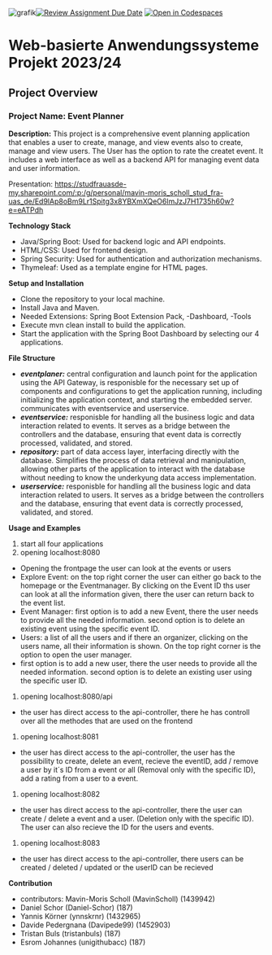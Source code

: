 ![grafik](https://github.com/Web-based-Application-Systems-FRA-UAS/webappproject23-24-devteam/assets/126953115/48a1b3b5-82f2-4fe7-a0ff-08ba8bd95dd6)[![Review Assignment Due Date](https://classroom.github.com/assets/deadline-readme-button-24ddc0f5d75046c5622901739e7c5dd533143b0c8e959d652212380cedb1ea36.svg)](https://classroom.github.com/a/-yaTGY9V)
[![Open in Codespaces](https://classroom.github.com/assets/launch-codespace-7f7980b617ed060a017424585567c406b6ee15c891e84e1186181d67ecf80aa0.svg)](https://classroom.github.com/open-in-codespaces?assignment_repo_id=13201784)
# Web-basierte Anwendungssysteme Projekt 2023/24​

## Project Overview
### Project Name: Event Planner
**Description:** This project is a comprehensive event planning application that enables a user to create, manage, and view events also to create, manage and view users. The User has the option to rate the createt event. It includes a web interface as well as a backend API for managing event data and user information.

Presentation: https://studfrauasde-my.sharepoint.com/:p:/g/personal/mavin-moris_scholl_stud_fra-uas_de/Ed9lAp8oBm9Lr1Spitg3x8YBXmXQeO6lmJzJ7H1735h60w?e=eATPdh

**Technology Stack**
+ Java/Spring Boot: Used for backend logic and API endpoints.
+ HTML/CSS: Used for frontend design.
+ Spring Security: Used for authentication and authorization mechanisms.
+ Thymeleaf: Used as a template engine for HTML pages.


**Setup and Installation**
+ Clone the repository to your local machine.
+ Install Java and Maven.
+ Needed Extensions: Spring Boot Extension Pack, -Dashboard, -Tools 
+ Execute mvn clean install to build the application.
+ Start the application with the Spring Boot Dashboard by selecting our 4 applications.


**File Structure**
* ***eventplaner:*** central configuration and launch point for the application using the API Gateway, is responisble for the necessary set up of components and configurations to get the application running, including initializing the application context, and starting the embedded server. communicates with eventservice and userservice.
* ***eventservice:*** responisble for handling all the business logic and data interaction related to events. It serves as a bridge between the controllers and the database, ensuring that event data is correctly processed, validated, and stored.
* ***repository:*** part of data access layer, interfacing directly with the database. Simplifies the process of data retrieval and manipulation, allowing other parts of the application to interact with the database without needing to know the underkyung data access implementation. 
* ***userservice:*** responisble for handling all the business logic and data interaction related to users. It serves as a bridge between the controllers and the database, ensuring that event data is correctly processed, validated, and stored. 


**Usage and Examples**
1. start all four applications
1. opening localhost:8080
+ Opening the frontpage the user can look at the events or users
+ Explore Event: on the top right corner the user can either go back to the homepage or the Eventmanager. By clicking on the Event ID ths user can look at all the information given, there the user can return back to the event list.
+ Event Manager: first option is to add a new Event, there the user needs to provide all the needed information. second option is to delete an existing event using the specific event ID.
+ Users: a list of all the users and if there an organizer, clicking on the users name, all their information is shown. On the top right corner is the option to open the user manager.
+ first option is to add a new user, there the user needs to provide all the needed information. second option is to delete an existing user using the specific user ID.
1. opening localhost:8080/api
+ the user has direct access to the api-controller, there he has controll over all the methodes that are used on the frontend
1. opening localhost:8081
+ the user has direct access to the api-controller, the user has the possibility to create, delete an event, recieve the eventID, add / remove a user by it´s ID from a event or all (Removal only with the specific ID), add a rating from a user to a event.
1. opening localhost:8082
+ the user has direct access to the api-controller, there the user can create / delete a event and a user. (Deletion only with the specific ID). The user can also recieve the ID for the users and events.
1. opening localhost:8083
+ the user has direct access to the api-controller, there users can be created / deleted / updated or the userID can be recieved


**Contribution**
+ contributors: Mavin-Moris Scholl (MavinScholl) (1439942)
+ Daniel Schor (Daniel-Schor) (187)
+ Yannis Körner (ynnskrnr) (1432965)
+ Davide Pedergnana (Davipede99) (1452903)
+ Tristan Buls (tristanbuls) (187)
+ Esrom Johannes (unigithubacc) (187) 

